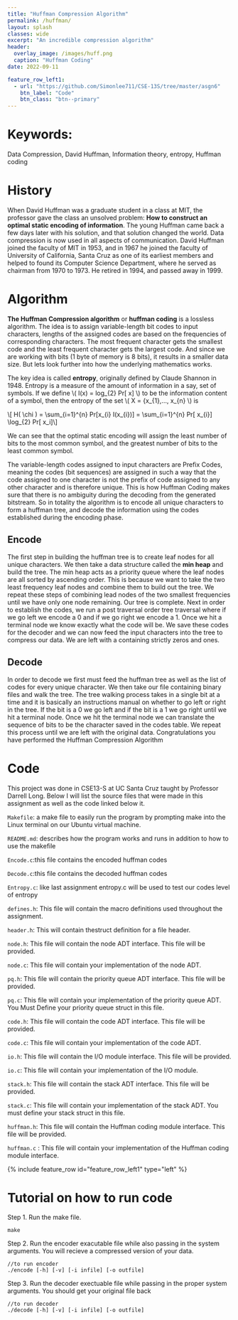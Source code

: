 ```yaml
---
title: "Huffman Compression Algorithm"
permalink: /huffman/
layout: splash
classes: wide
excerpt: "An incredible compression algorithm"
header:
  overlay_image: /images/huff.png
  caption: "Huffman Coding" 
date: 2022-09-11

feature_row_left1:
  - url: "https://github.com/Simonlee711/CSE-13S/tree/master/asgn6"
    btn_label: "Code"
    btn_class: "btn--primary"
---
```



# Keywords: 

Data Compression, David Huffman, Information theory, entropy, Huffman coding

# History

When David Huffman was a graduate student in a class at MIT, the professor gave the class an unsolved problem: **How to construct an optimal static encoding of information**. The young Huffman came back a few days later with his solution, and that solution changed the world. Data compression is now used in all aspects of communication. David Huffman joined the faculty of MIT in 1953, and in 1967 he joined the faculty of University of California, Santa Cruz as one of its earliest members and helped to found its Computer Science Department, where he served as chairman from 1970 to 1973. He retired in 1994, and passed away in 1999.


# Algorithm
**The Huffman Compression algorithm** or **huffman coding** is a lossless algorithm. The idea is to assign variable-length bit codes to input characters, lengths of the assigned codes are based on the frequencies of corresponding characters. The most frequent character gets the smallest code and the least frequent character gets the largest code. And since we are working with bits (1 byte of memory is 8 bits), it results in a smaller data size. But lets look further into how the underlying mathematics works.

The key idea is called **entropy**, originally defined by Claude Shannon in 1948. Entropy is a measure of the amount of information in a say, set of symbols. If we define \\( I(x) = log_{2} Pr[ x] \\) to be the information content of a symbol, then the entropy of the set  \\( X = {x_{1},..., x_{n}  \\) is 

\\[ H( \chi ) = \sum_{i=1}^{n} Pr[x_{i} I(x_{i})] = \sum_{i=1}^{n} Pr[ x_{i}] \log_{2} Pr[ x_i]\\]

We can see that the optimal static encoding will assign the least number of bits to the most common symbol, and the greatest number of bits to the least common symbol. 

The variable-length codes assigned to input characters are Prefix Codes, meaning the codes (bit sequences) are assigned in such a way that the code assigned to one character is not the prefix of code assigned to any other character and is therefore unique. This is how Huffman Coding makes sure that there is no ambiguity during the decoding from the generated bitstream. So in totality the algorithm is to encode all unique characters to form a huffman tree, and decode the information using the codes established during the encoding phase.

## Encode

The first step in building the huffman tree is to create leaf nodes for all unique characters. We then take a data structure called the **min heap** and build the tree. The min heap acts as a priority queue where the leaf nodes are all sorted by ascending order. This is because we want to take the two least frequency leaf nodes and combine them to build out the tree. We repeat these steps of combining lead nodes of the two smallest frequencies until we have only one node remaining. Our tree is complete. Next in order to establish the codes, we run a post traversal order tree traversal where if we go left we encode a 0 and if we go right we encode a 1. Once we hit a terminal node we know exactly what the code will be. We save these codes for the decoder and we can now feed the input characters into the tree to compress our data. We are left with a containing strictly zeros and ones.

## Decode

In order to decode we first must feed the huffman tree as well as the list of codes for every unique character. We then take our file containing binary files and walk the tree. The tree walking process takes in a single bit at a time and it is basically an instructions manual on whether to go left or right in the tree. If the bit is a 0 we go left and if the bit is a 1 we go right until we hit a terminal node. Once we hit the terminal node we can translate the sequence of bits to be the character saved in the codes table. We repeat this process until we are left with the original data. Congratulations you have performed the Huffman Compression Algorithm

# Code

This project was done in CSE13-S at UC Santa Cruz taught by Professor Darrell Long. Below I will list the source files that were made in this assignment as well as the code linked below it.

```Makefile```: a make file to easily run the program by prompting make into the Linux terminal on our
Ubuntu virtual machine.

```README.md```: describes how the program works and runs in addition to how to use the makefile

```Encode.c```:this file contains the encoded huffman codes

```Decode.c```:this file contains the decoded huffman codes

```Entropy.c```: like last assignment entropy.c will be used to test our codes level of entropy

```defines.h```: This file will contain the macro definitions used throughout the assignment.

```header.h```: This will contain thestruct definition for a file header.

```node.h```: This file will contain the node ADT interface. This file will be provided.

```node.c```: This file will contain your implementation of the node ADT.

```pq.h```: This file will contain the priority queue ADT interface. This file will be provided.

```pq.c```: This file will contain your implementation of the priority queue ADT. You Must Define your priority
queue struct in this file.

```code.h```: This file will contain the code ADT interface. This file will be provided.

```code.c```: This file will contain your implementation of the code ADT.

```io.h```: This file will contain the I/O module interface. This file will be provided.

```io.c```: This file will contain your implementation of the I/O module.

```stack.h```: This file will contain the stack ADT interface. This file will be provided.

```stack.c```: This file will contain your implementation of the stack ADT. You must define your stack struct in
this file.

```huffman.h```: This file will contain the Huffman coding module interface. This file will be provided.

```huffman.c``` : This file will contain your implementation of the Huffman coding module interface.


{% include feature_row id="feature_row_left1" type="left" %}

# Tutorial on how to run code

Step 1. Run the make file.
```
make
```

Step 2. Run the encoder exacutable file while also passing in the system arguments. You will recieve a compressed version of your data.
```
//to run encoder
./encode [-h] [-v] [-i infile] [-o outfile]
```

Step 3. Run the decoder exectuable file while passing in the proper system arguments. You should get your original file back
```
//to run decoder
./decode [-h] [-v] [-i infile] [-o outfile]
```



